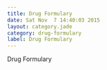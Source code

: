 ```yaml
---
title: Drug Formulary
date: Sat Nov  7 14:40:03 2015
layout: category.jade
category: drug-formulary
label: Drug Formulary
---
```


Drug Formulary